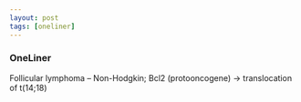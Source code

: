 ```yaml
---
layout: post
tags: [oneliner]
---
```



### OneLiner

Follicular lymphoma – Non-Hodgkin; Bcl2 (protooncogene) -> translocation of t(14;18)
